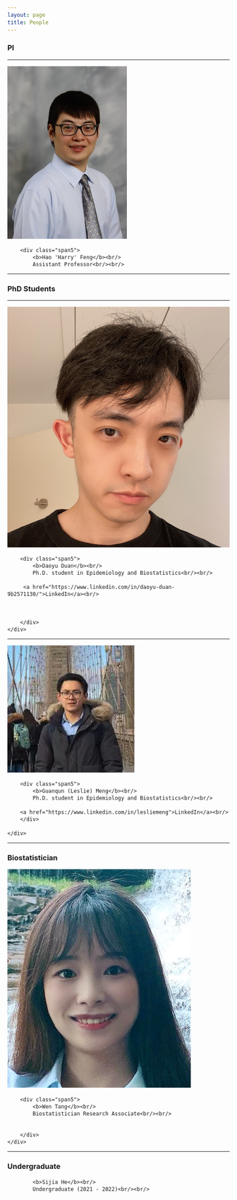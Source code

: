 ```yaml
---
layout: page
title: People
---
```

### PI
---

<div class="container">


  <div class="row-fluid">
     <div class="span2">
        <a href="./assets/pics/Feng.jpg">
            <img src="./assets/pics/Feng.jpg"
                  title="Harry Feng" alt="Harry Feng"/></a>
        	</div>

   
    
        <div class="span5">
            <b>Hao 'Harry' Feng</b><br/>
			Assistant Professor<br/><br/>

   
</div>

---



### PhD Students
---


<div class="container">

  <div class="row-fluid">
     <div class="span2">
        <a href="./assets/pics/DD.JPG">
            <img src="./assets/pics/DD.JPG"
                  title="Daoyu Duan" alt="Daoyu Duan"/></a>
        	</div>

    
        <div class="span5">
            <b>Daoyu Duan</b><br/>
            Ph.D. student in Epidemiology and Biostatistics<br/><br/>

         <a href="https://www.linkedin.com/in/daoyu-duan-9b2571130/">LinkedIn</a><br/>
    
    
       
        </div>
    </div>
</div>

---


<div class="container">

  <div class="row-fluid">
     <div class="span2">
        <a href="./assets/pics/LM.png">
            <img src="./assets/pics/LM.png"
                  title="Leslie Meng" alt="Leslie Meng"/></a>
        	</div>

    
        <div class="span5">
            <b>Guanqun (Leslie) Meng</b><br/>
            Ph.D. student in Epidemiology and Biostatistics<br/><br/>

        <a href="https://www.linkedin.com/in/lesliemeng">LinkedIn</a><br/>
        </div>
       
    </div>
</div>

---

### Biostatistician

<div class="container">

  <div class="row-fluid">
     <div class="span2">
        <a href="./assets/pics/WT.png">
            <img src="./assets/pics/WT.png"
                  title="Wen Tang" alt="Wen Tang"/></a>
        	</div>

    

  
    
        <div class="span5">
            <b>Wen Tang</b><br/>
            Biostatistician Research Associate<br/><br/>
      
       
        </div>
    </div>
</div>

---

### Undergraduate

<div class="container">

            <b>Sijia He</b><br/>
            Undergraduate (2021 - 2022)<br/><br/>
      
    
</div>